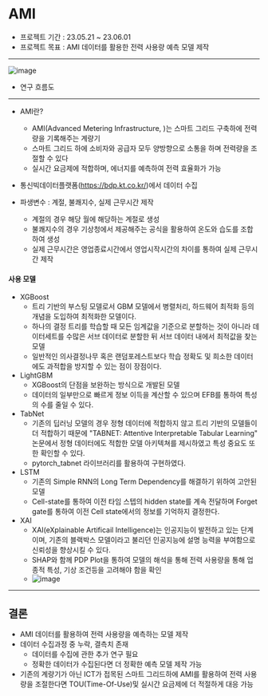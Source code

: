 # AMI

- 프로젝트 기간 : 23.05.21 ~ 23.06.01
- 프로젝트 목표 : AMI 데이터를 활용한 전력 사용량 예측 모델 제작

---
![image](https://github.com/Eastha0526/AMI/assets/110336043/2afd85fa-e807-4b01-a368-f9746c07e813)
</br>
- 연구 흐름도

---
- AMI란?
  - AMI(Advanced Metering Infrastructure, )는 스마트 그리드 구축하에 전력량을 기록해주는 계량기
  - 스마트 그리드 하에 소비자와 공급자 모두 양방향으로 소통을 하며 전력량을 조절할 수 있다
  - 실시간 요금제에 적합하며, 에너지를 예측하여 전력 효율화가 가능

- 통신빅데이터플랫폼(https://bdp.kt.co.kr/)에서 데이터 수집
- 파생변수 : 계절, 불쾌지수, 실제 근무시간 제작
  - 계절의 경우 해당 월에 해당하는 계절로 생성
  - 불쾌지수의 경우 기상청에서 제공해주는 공식을 활용하여 온도와 습도를 조합하여 생성
  - 실제 근무시간은 영업종료시간에서 영업시작시간의 차이를 통하여 실제 근무시간 제작
 
#### 사용 모델
- XGBoost
  - 트리 기반의 부스팅 모델로서 GBM 모델에서 병렬처리, 하드웨어 최적화 등의 개념을 도입하여 최적화한 모델이다.
  - 하나의 결정 트리를 학습할 때 모든 임계값을 기준으로 분할하는 것이 아니라 데이터세트를 수많은 서브 데이터로 분할한 뒤 서브 데이터 내에서 최적값을 찾는 모델
  - 일반적인 의사결정나무 혹은 랜덤포레스트보다 학습 정확도 및 희소한 데이터에도 과적합을 방지할 수 있는 점이 장점이다.
- LightGBM
  - XGBoost의 단점을 보완하는 방식으로 개발된 모델
  - 데이터의 일부만으로 빠르게 정보 이득을 계산할 수 있으며 EFB를 통하여 특성의 수를 줄일 수 있다.
- TabNet
  - 기존의 딥러닝 모델의 경우 정형 데이터에 적합하지 않고 트리 기반의 모델들이 더 적합하기 때문에 "TABNET: Attentive Interpretable Tabular Learning" 논문에서 정형 데이터에도 적합한 모델 아키텍쳐를 제시하였고 특성 중요도 또한 확인할 수 있다.
  - pytorch_tabnet 라이브러리를 활용하여 구현하였다.
- LSTM
  - 기존의 Simple RNN의 Long Term Dependency를 해결하기 위하여 고안된 모델
  - Cell-state를 통하여 이전 타임 스텝의 hidden state를 계속 전달하며 Forget gate를 통하여 이전 Cell state에서의 정보를 기억하지 결정한다.
- XAI
  - XAI(eXplainable Artificail Intelligence)는 인공지능이 발전하고 있는 단계이며, 기존의 블랙박스 모델이라고 불리던 인공지능에 설명 능력을 부여함으로 신뢰성을 향상시킬 수 있다.
  - SHAP와 함께 PDP Plot을 통하여 모델의 해석을 통해 전력 사용량을 통해 업종적 특성, 기상 조건등을 고려해야 함을 확인
  - ![image](https://github.com/Eastha0526/AMI/assets/110336043/3ed0fa84-f7cc-4be7-b00e-55a2ec1b58f8)


---
## 결론
- AMI 데이터를 활용하여 전력 사용량을 예측하는 모델 제작
- 데이터 수집과정 중 누락, 결측치 존재
  - 데이터를 수집에 관한 추가 연구 필요
  - 정확한 데이터가 수집된다면 더 정확한 예측 모델 제작 가능
- 기존의 계량기가 아닌 ICT가 접목된 스마트 그리드하에 AMI를 활용하여 전력 사용량을 조절한다면 TOU(Time-Of-Use)및 실시간 요금제에 더 적절하게 대응 가능
 
